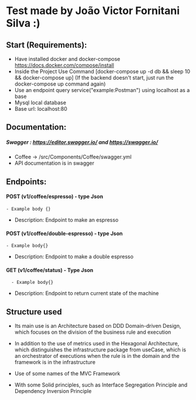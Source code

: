 # Test made by João Victor Fornitani Silva :)

## Start (Requirements):
- Have installed docker and docker-compose https://docs.docker.com/compose/install
- Inside the Project Use Command [docker-compose up -d db && sleep 10 && docker-compose up] (If the backend doesn't start, just run the docker-compose up command again)
- Use an endpoint query service("example:Postman") using localhost as a base
- Mysql local database
- Base url: localhost:80

## Documentation:

##### Swagger : https://editor.swagger.io/ and https://swagger.io/
- Coffee -> /src/Components/Coffee/swagger.yml
- API documentation is in swagger


## Endpoints:
#### POST (v1/coffee/espresso) - type Json
    - Example body {}

- Description: Endpoint to make an espresso

#### POST (v1/coffee/double-espresso) - type Json
    - Example body{}

- Description: Endpoint to make a double espresso

#### GET (v1/coffee/status) - Type Json
      - Example body{}

- Description: Endpoint to return current state of the machine


## Structure used

- Its main use is an Architecture based on DDD Domain-driven Design, which focuses on the division of the business rule and execution

- In addition to the use of metrics used in the Hexagonal Architecture, which distinguishes the infrastructure package from useCase, which is an orchestrator of executions when the rule is in the domain and the framework is in the infrastructure

- Use of some names of the MVC Framework

- With some Solid principles, such as Interface Segregation Principle and Dependency Inversion Principle
